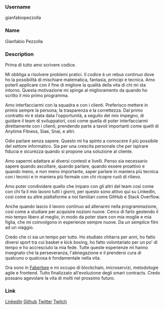 ### Username

gianfabiopezzolla

### Name

Gianfabio Pezzolla

### Description

Prima di tutto amo scrivere codice.

Mi obbliga a risolvere problemi pratici. Il codice è un rebus continuo dove ho la possibilità di mischiare matematica, fantasia, principi e tecnica. Amo poterli applicare con il fine di migliore la qualità della vita di chi mi sta intorno. Questa motivazione mi spinge al miglioramento da quando ho scritto il mio primo programma.

Amo interfacciarmi con la squadra e con i clienti. Preferisco mettere in primis sempre la persona, la trasparenza e la correttezza. Dal primo contratto mi è stata data l'opportunità, a seguito del mio impegno, di guidare il team di sviluppatori, così come quella di poter interfacciarmi direttamente con i clienti, prendendo parte a tavoli importanti come quelli di Anytime Fitness, Siae, Snai, e altri.

Odio parlare senza sapere. Questo mi ha spinto a conoscere il più possibile del settore informatico. Sia per una crescita personale che per ispirare fiducia e sicurezza quando si propone una soluzione al cliente.

Amo sapermi adattare ai diversi contesti e livelli. Penso sia necessario sapere quando ascoltare, quando parlare, quando essere proattivo e quando meno, e non meno importante, saper parlare in maniera più tecnica con i tecnici e in maniera più formale con chi ricopre ruoli di rilievo.

Amo poter condividere quello che imparo con gli altri del team così come con chi fa il mio lavoro tutti i giorni, per questo sono attivo qui su LinkedIn, così come su altre piattaforme a noi familiari come GitHub e Stack Overflow.

Anche quando lascio il lavoro continuo ad allenarmi nella programmazione, così come a studiare per acquisire nozioni nuove. Cerco di farlo gestendo il mio tempo libero al meglio, in modo da poter stare con mia moglie e mia figlia, che mi coinvolgono in esperienze sempre nuove. Da un semplice film ad un viaggio.

Credo che ci sia un tempo per tutto. Ho studiato chitarra per anni, ho fatto diversi sport tra cui basket e kick boxing, ho fatto volontariato per un po' di tempo e ho accresciuto la mia fede. Tutte queste esperienze mi hanno insegnato che la perseveranza, l'abnegazione e il prendersi cura di qualcuno o qualcosa è fondamentale nella vita.

Ora sono in [Faberbee](https://faberbee.com/) e mi occupo di blockchain, microservizi, metodologie agile e frontend. Tutto finalizzato all'evoluzione degli smart contracts. Credo possano agevolare la vita di molti nel prossimo futuro.

### Link

[LinkedIn](https://www.linkedin.com/in/gianfabiopezzolla/)
[Github](https://github.com/gianfabiopezzolla)
[Twitter](https://twitter.com/GianfabioPez)
[Twitch](https://www.twitch.tv/gianfabiopezzolla)
